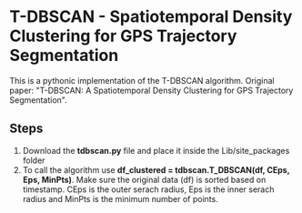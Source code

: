 # T-DBSCAN - Spatiotemporal Density Clustering for GPS Trajectory Segmentation

This is a pythonic implementation of the T-DBSCAN algorithm. Original paper: "T-DBSCAN: A Spatiotemporal Density Clustering for GPS Trajectory Segmentation".


## Steps
1. Download the **tdbscan.py** file and place it inside the Lib/site_packages folder
2. To call the algorithm use **df_clustered = tdbscan.T_DBSCAN(df, CEps, Eps, MinPts)**. Make sure the original data (df) is sorted based on timestamp. CEps is the outer serach radius, Eps is the inner serach radius and MinPts is the minimum number of points. 

